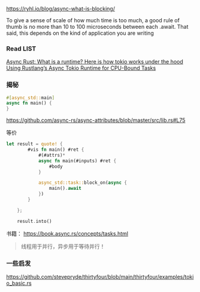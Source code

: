 
https://ryhl.io/blog/async-what-is-blocking/

To give a sense of scale of how much time is too much, a good rule of thumb is no more than 10 to 100 microseconds between each .await. That said, this depends on the kind of application you are writing

### Read LIST

[Async Rust: What is a runtime? Here is how tokio works under the hood](https://kerkour.com/rust-async-await-what-is-a-runtime)
[Using Rustlang’s Async Tokio Runtime for CPU-Bound Tasks](https://thenewstack.io/using-rustlangs-async-tokio-runtime-for-cpu-bound-tasks/)

### 揭秘

~~~rust
#[async_std::main]
async fn main() {
}
~~~
https://github.com/async-rs/async-attributes/blob/master/src/lib.rs#L75

等价
~~~rust
let result = quote! {
        #vis fn main() #ret {
            #(#attrs)*
            async fn main(#inputs) #ret {
                #body
            }

            async_std::task::block_on(async {
                main().await
            })
        }

    };

    result.into()
~~~

书籍： https://book.async.rs/concepts/tasks.html

> 线程用于并行，异步用于等待并行！

### 一些启发
https://github.com/stevepryde/thirtyfour/blob/main/thirtyfour/examples/tokio_basic.rs